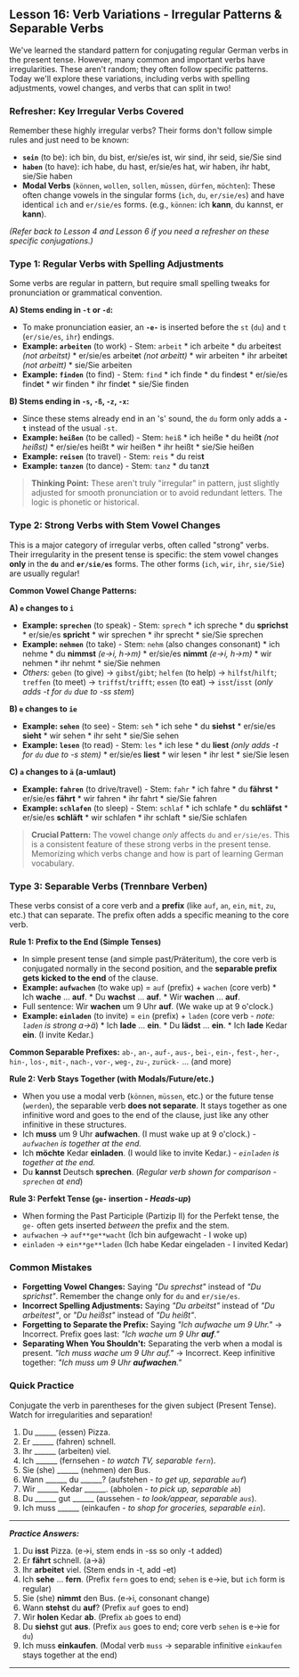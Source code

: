 ## Lesson 16: Verb Variations - Irregular Patterns & Separable Verbs

We've learned the standard pattern for conjugating regular German verbs in the present tense. However, many common and important verbs have irregularities. These aren't random; they often follow specific patterns. Today we'll explore these variations, including verbs with spelling adjustments, vowel changes, and verbs that can split in two!

### Refresher: Key Irregular Verbs Covered

Remember these highly irregular verbs? Their forms don't follow simple rules and just need to be known:

*   **`sein`** (to be): ich bin, du bist, er/sie/es ist, wir sind, ihr seid, sie/Sie sind
*   **`haben`** (to have): ich habe, du hast, er/sie/es hat, wir haben, ihr habt, sie/Sie haben
*   **Modal Verbs** (`können`, `wollen`, `sollen`, `müssen`, `dürfen`, `möchten`): These often change vowels in the singular forms (`ich`, `du`, `er/sie/es`) and have identical `ich` and `er/sie/es` forms. (e.g., `können`: ich **kann**, du kannst, er **kann**).

*(Refer back to Lesson 4 and Lesson 6 if you need a refresher on these specific conjugations.)*

### Type 1: Regular Verbs with Spelling Adjustments

Some verbs are regular in pattern, but require small spelling tweaks for pronunciation or grammatical convention.

**A) Stems ending in `-t` or `-d`:**
   *   To make pronunciation easier, an **`-e-`** is inserted before the `st` (`du`) and `t` (`er/sie/es`, `ihr`) endings.
   *   **Example: `arbeiten`** (to work) - Stem: `arbeit`
      *   ich arbeite
      *   du arbeit**e**st *(not arbeitst)*
      *   er/sie/es arbeit**e**t *(not arbeitt)*
      *   wir arbeiten
      *   ihr arbeit**e**t *(not arbeitt)*
      *   sie/Sie arbeiten
   *   **Example: `finden`** (to find) - Stem: `find`
      *   ich finde
      *   du find**e**st
      *   er/sie/es find**e**t
      *   wir finden
      *   ihr find**e**t
      *   sie/Sie finden

**B) Stems ending in `-s`, `-ß`, `-z`, `-x`:**
   *   Since these stems already end in an 's' sound, the `du` form only adds a **`-t`** instead of the usual `-st`.
   *   **Example: `heißen`** (to be called) - Stem: `heiß`
      *   ich heiße
      *   du heiß**t** *(not heißst)*
      *   er/sie/es heißt
      *   wir heißen
      *   ihr heißt
      *   sie/Sie heißen
   *   **Example: `reisen`** (to travel) - Stem: `reis`
      *   du reis**t**
   *   **Example: `tanzen`** (to dance) - Stem: `tanz`
      *   du tanz**t**

> **Thinking Point:** These aren't truly "irregular" in pattern, just slightly adjusted for smooth pronunciation or to avoid redundant letters. The logic is phonetic or historical.

### Type 2: Strong Verbs with Stem Vowel Changes

This is a major category of irregular verbs, often called "strong" verbs. Their irregularity in the present tense is specific: the stem vowel changes **only** in the **`du`** and **`er/sie/es`** forms. The other forms (`ich`, `wir`, `ihr`, `sie/Sie`) are usually regular!

**Common Vowel Change Patterns:**

**A) `e` changes to `i`**
   *   **Example: `sprechen`** (to speak) - Stem: `sprech`
      *   ich spreche
      *   du **sprichst**
      *   er/sie/es **spricht**
      *   wir sprechen
      *   ihr sprecht
      *   sie/Sie sprechen
   *   **Example: `nehmen`** (to take) - Stem: `nehm` (also changes consonant)
      *   ich nehme
      *   du **nimmst** *(e->i, h->m)*
      *   er/sie/es **nimmt** *(e->i, h->m)*
      *   wir nehmen
      *   ihr nehmt
      *   sie/Sie nehmen
   *   *Others:* `geben` (to give) -> `gibst`/`gibt`; `helfen` (to help) -> `hilfst`/`hilft`; `treffen` (to meet) -> `triffst`/`trifft`; `essen` (to eat) -> `isst`/`isst` (*only adds -t for `du` due to -ss stem*)

**B) `e` changes to `ie`**
   *   **Example: `sehen`** (to see) - Stem: `seh`
      *   ich sehe
      *   du **siehst**
      *   er/sie/es **sieht**
      *   wir sehen
      *   ihr seht
      *   sie/Sie sehen
   *   **Example: `lesen`** (to read) - Stem: `les`
      *   ich lese
      *   du **liest** *(only adds -t for `du` due to -s stem)*
      *   er/sie/es **liest**
      *   wir lesen
      *   ihr lest
      *   sie/Sie lesen

**C) `a` changes to `ä` (a-umlaut)**
   *   **Example: `fahren`** (to drive/travel) - Stem: `fahr`
      *   ich fahre
      *   du **fährst**
      *   er/sie/es **fährt**
      *   wir fahren
      *   ihr fahrt
      *   sie/Sie fahren
   *   **Example: `schlafen`** (to sleep) - Stem: `schlaf`
      *   ich schlafe
      *   du **schläfst**
      *   er/sie/es **schläft**
      *   wir schlafen
      *   ihr schlaft
      *   sie/Sie schlafen

> **Crucial Pattern:** The vowel change *only* affects `du` and `er/sie/es`. This is a consistent feature of these strong verbs in the present tense. Memorizing which verbs change and how is part of learning German vocabulary.

### Type 3: Separable Verbs (Trennbare Verben)

These verbs consist of a core verb and a **prefix** (like `auf`, `an`, `ein`, `mit`, `zu`, etc.) that can separate. The prefix often adds a specific meaning to the core verb.

**Rule 1: Prefix to the End (Simple Tenses)**
   *   In simple present tense (and simple past/Präteritum), the core verb is conjugated normally in the second position, and the **separable prefix gets kicked to the end** of the clause.
   *   **Example: `aufwachen`** (to wake up) = `auf` (prefix) + `wachen` (core verb)
      *   Ich **wache** ... **auf**.
      *   Du **wachst** ... **auf**.
      *   Wir **wachen** ... **auf**.
   *   Full sentence: Wir **wachen** um 9 Uhr **auf**. (We wake up at 9 o'clock.)
   *   **Example: `einladen`** (to invite) = `ein` (prefix) + `laden` (core verb - *note: `laden` is strong a->ä*)
      *   Ich **lade** ... **ein**.
      *   Du **lädst** ... **ein**.
      *   Ich **lade** Kedar **ein**. (I invite Kedar.)

**Common Separable Prefixes:**
   `ab-`, `an-`, `auf-`, `aus-`, `bei-`, `ein-`, `fest-`, `her-`, `hin-`, `los-`, `mit-`, `nach-`, `vor-`, `weg-`, `zu-`, `zurück-` ... (and more)

**Rule 2: Verb Stays Together (with Modals/Future/etc.)**
   *   When you use a modal verb (`können`, `müssen`, etc.) or the future tense (`werden`), the separable verb **does not separate**. It stays together as one infinitive word and goes to the end of the clause, just like any other infinitive in these structures.
   *   Ich **muss** um 9 Uhr **aufwachen**. (I must wake up at 9 o'clock.) - *`aufwachen` is together at the end.*
   *   Ich **möchte** Kedar **einladen**. (I would like to invite Kedar.) - *`einladen` is together at the end.*
   *   Du **kannst** Deutsch **sprechen**. (*Regular verb shown for comparison - `sprechen` at end*)

**Rule 3: Perfekt Tense (`ge-` insertion - *Heads-up*)**
   *   When forming the Past Participle (Partizip II) for the Perfekt tense, the `ge-` often gets inserted *between* the prefix and the stem.
   *   `aufwachen` -> `auf**ge**wacht` (Ich bin aufgewacht - I woke up)
   *   `einladen` -> `ein**ge**laden` (Ich habe Kedar eingeladen - I invited Kedar)

### Common Mistakes

*   **Forgetting Vowel Changes:** Saying *"Du sprechst"* instead of *"Du sprichst"*. Remember the change only for `du` and `er/sie/es`.
*   **Incorrect Spelling Adjustments:** Saying *"Du arbeitst"* instead of *"Du arbeitest"*, or *"Du heißst"* instead of *"Du heißt"*.
*   **Forgetting to Separate the Prefix:** Saying *"Ich aufwache um 9 Uhr."* -> Incorrect. Prefix goes last: *"Ich wache um 9 Uhr **auf**."*
*   **Separating When You Shouldn't:** Separating the verb when a modal is present. *"Ich muss wache um 9 Uhr auf."* -> Incorrect. Keep infinitive together: *"Ich muss um 9 Uhr **aufwachen**."*

### Quick Practice

Conjugate the verb in parentheses for the given subject (Present Tense). Watch for irregularities and separation!

1.  Du ______ (essen) Pizza.
2.  Er ______ (fahren) schnell.
3.  Ihr ______ (arbeiten) viel.
4.  Ich ______ (fernsehen - *to watch TV, separable `fern`*).
5.  Sie (she) ______ (nehmen) den Bus.
6.  Wann ______ du ______? (aufstehen - *to get up, separable `auf`*)
7.  Wir ______ Kedar ______. (abholen - *to pick up, separable `ab`*)
8.  Du ______ gut ______ (aussehen - *to look/appear, separable `aus`*).
9.  Ich muss ______ (einkaufen - *to shop for groceries, separable `ein`*).

---
***Practice Answers:***

1.  Du **isst** Pizza. (e->i, stem ends in -ss so only -t added)
2.  Er **fährt** schnell. (a->ä)
3.  Ihr **arbeitet** viel. (Stem ends in -t, add -et)
4.  Ich **sehe** ... **fern**. (Prefix `fern` goes to end; `sehen` is e->ie, but `ich` form is regular)
5.  Sie (she) **nimmt** den Bus. (e->i, consonant change)
6.  Wann **stehst** du **auf**? (Prefix `auf` goes to end)
7.  Wir **holen** Kedar **ab**. (Prefix `ab` goes to end)
8.  Du **siehst** gut **aus**. (Prefix `aus` goes to end; core verb `sehen` is e->ie for `du`)
9.  Ich muss **einkaufen**. (Modal verb `muss` -> separable infinitive `einkaufen` stays together at the end)
---

